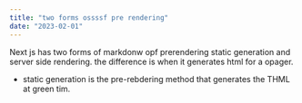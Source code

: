 ```yaml
---
title: "two forms ossssf pre rendering"
date: "2023-02-01"
---
```


Next js has two forms of markdonw opf prerendering static generation and server side rendering. the difference is when it generates html for a opager.

- static generation is the pre-rebdering method that generates the THML at green tim.

